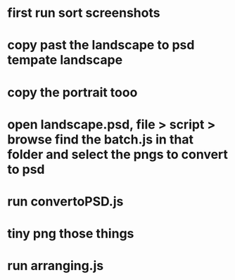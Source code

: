 # first run sort screenshots
# copy past the landscape to psd tempate landscape
# copy the portrait tooo
# open landscape.psd, file > script > browse find the batch.js in that folder and select the pngs to convert to psd
# run convertoPSD.js
# tiny png those things
# run arranging.js
